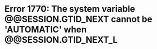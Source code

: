 # Error 1770: The system variable @@SESSION.GTID\_NEXT cannot be 'AUTOMATIC' when @@SESSION.GTID\_NEXT\_L

